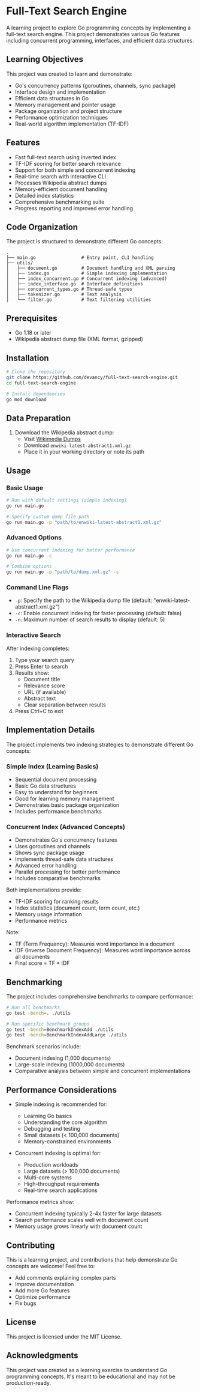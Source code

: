 # Full-Text Search Engine

A learning project to explore Go programming concepts by implementing a full-text search engine. This project demonstrates various Go features including concurrent programming, interfaces, and efficient data structures.

## Learning Objectives

This project was created to learn and demonstrate:
- Go's concurrency patterns (goroutines, channels, sync package)
- Interface design and implementation
- Efficient data structures in Go
- Memory management and pointer usage
- Package organization and project structure
- Performance optimization techniques
- Real-world algorithm implementation (TF-IDF)

## Features

- Fast full-text search using inverted index
- TF-IDF scoring for better search relevance
- Support for both simple and concurrent indexing
- Real-time search with interactive CLI
- Processes Wikipedia abstract dumps
- Memory-efficient document handling
- Detailed index statistics
- Comprehensive benchmarking suite
- Progress reporting and improved error handling

## Code Organization

The project is structured to demonstrate different Go concepts:
```
.
├── main.go                 # Entry point, CLI handling
├── utils/
│   ├── document.go         # Document handling and XML parsing
│   ├── index.go            # Simple indexing implementation
│   ├── index_concurrent.go # Concurrent indexing (advanced)
│   ├── index_interface.go  # Interface definitions
│   ├── concurrent_types.go # Thread-safe types
│   ├── tokenizer.go        # Text analysis
│   └── filter.go           # Text filtering utilities
```

## Prerequisites

- Go 1.18 or later
- Wikipedia abstract dump file (XML format, gzipped)

## Installation

```bash
# Clone the repository
git clone https://github.com/devancy/full-text-search-engine.git
cd full-text-search-engine

# Install dependencies
go mod download
```

## Data Preparation

1. Download the Wikipedia abstract dump:
   - Visit [Wikimedia Dumps](https://dumps.wikimedia.your.org/enwiki/latest/)
   - Download `enwiki-latest-abstract1.xml.gz`
   - Place it in your working directory or note its path

## Usage

### Basic Usage

```bash
# Run with default settings (simple indexing)
go run main.go

# Specify custom dump file path
go run main.go -p "path/to/enwiki-latest-abstract1.xml.gz"
```

### Advanced Options

```bash
# Use concurrent indexing for better performance
go run main.go -c

# Combine options
go run main.go -p "path/to/dump.xml.gz" -c
```

### Command Line Flags

- `-p`: Specify the path to the Wikipedia dump file (default: "enwiki-latest-abstract1.xml.gz")
- `-c`: Enable concurrent indexing for faster processing (default: false)
- `-n`: Maximum number of search results to display (default: 5)

### Interactive Search

After indexing completes:
1. Type your search query
2. Press Enter to search
3. Results show:
   - Document title
   - Relevance score
   - URL (if available)
   - Abstract text
   - Clear separation between results
4. Press Ctrl+C to exit

## Implementation Details

The project implements two indexing strategies to demonstrate different Go concepts:

### Simple Index (Learning Basics)
- Sequential document processing
- Basic Go data structures
- Easy to understand for beginners
- Good for learning memory management
- Demonstrates basic package organization
- Includes performance benchmarks

### Concurrent Index (Advanced Concepts)
- Demonstrates Go's concurrency features
- Uses goroutines and channels
- Shows sync package usage
- Implements thread-safe data structures
- Advanced error handling
- Parallel processing for better performance
- Includes comparative benchmarks

Both implementations provide:
- TF-IDF scoring for ranking results
- Index statistics (document count, term count, etc.)
- Memory usage information
- Performance metrics

Note:
- TF (Term Frequency): Measures word importance in a document
- IDF (Inverse Document Frequency): Measures word importance across all documents
- Final score = TF * IDF

## Benchmarking

The project includes comprehensive benchmarks to compare performance:

```bash
# Run all benchmarks
go test -bench=. ./utils

# Run specific benchmark groups
go test -bench=BenchmarkIndexAdd ./utils
go test -bench=BenchmarkIndexAddLarge ./utils
```

Benchmark scenarios include:
- Document indexing (1,000 documents)
- Large-scale indexing (1000,000 documents)
- Comparative analysis between simple and concurrent implementations

## Performance Considerations

- Simple indexing is recommended for:
  - Learning Go basics
  - Understanding the core algorithm
  - Debugging and testing
  - Small datasets (< 100,000 documents)
  - Memory-constrained environments

- Concurrent indexing is optimal for:
  - Production workloads
  - Large datasets (> 100,000 documents)
  - Multi-core systems
  - High-throughput requirements
  - Real-time search applications

Performance metrics show:
- Concurrent indexing typically 2-4x faster for large datasets
- Search performance scales well with document count
- Memory usage grows linearly with document count

## Contributing

This is a learning project, and contributions that help demonstrate Go concepts are welcome! Feel free to:
- Add comments explaining complex parts
- Improve documentation
- Add more Go features
- Optimize performance
- Fix bugs

## License

This project is licensed under the MIT License.

## Acknowledgments

This project was created as a learning exercise to understand Go programming concepts. It's meant to be educational and may not be production-ready.
